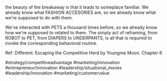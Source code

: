 the beauty of the breakaway is that it leads to someplace familiar. We already know what FASHION ACCESORIES are, so we already know what we're supposed to do with them.

We've interacted with PETS a thousand times before, so we already know how we're supposed to related to them. The simply act of reframing, from ROBOT to PET, from DIAPERS to UNDERPANTS, is all that is required to invoke the corresponding behavioral routine.

Ref: Different: Escaping the Competitive Herd by Youngme Moon. Chapter 6

#strategy/competitiveadvantage #marketing/innovation #entrepreneur/innovation #leadership/situational_moves #leadership/innovation #marketing/customervalue 
